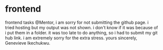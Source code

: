 # frontend
frontend tasks
@Mentor, i am sorry for not submitting the github page. i tried hosting but my output was not shown. i don't know if it was because of i put them in a folder. it was too late to do anything, so i had to submit my git hub link. i am extremely sorry for the extra stress. 
yours sincerely,
Genevieve Ikechukwu.